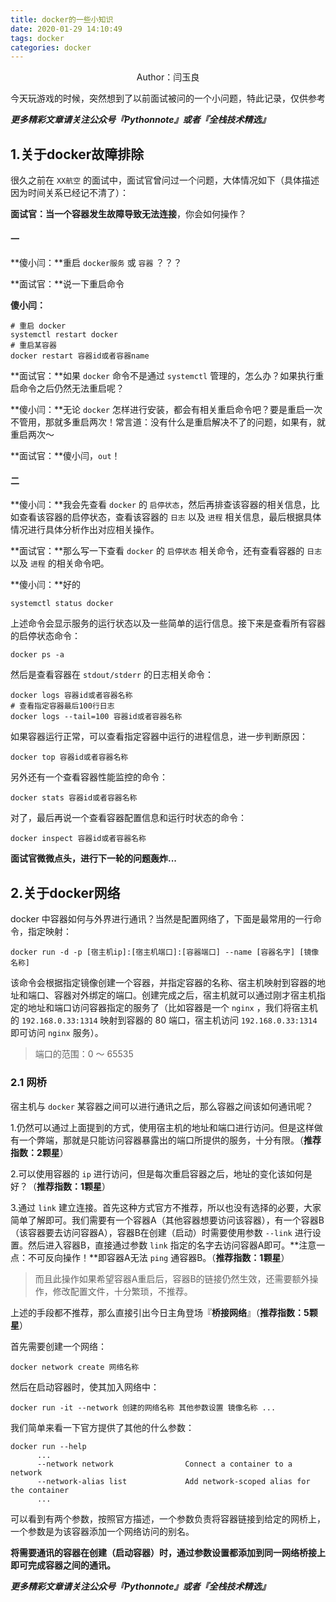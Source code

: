 ```yaml
---
title: docker的一些小知识
date: 2020-01-29 14:10:49
tags: docker
categories: docker
---
```


<center>Author：闫玉良</center>

今天玩游戏的时候，突然想到了以前面试被问的一个小问题，特此记录，仅供参考

<!--more-->

***更多精彩文章请关注公众号『Pythonnote』或者『全栈技术精选』***

## 1.关于docker故障排除

很久之前在 `XX航空` 的面试中，面试官曾问过一个问题，大体情况如下（具体描述因为时间关系已经记不清了）：

**面试官：当一个容器发生故障导致无法连接**，你会如何操作？

#### 一

**傻小闫：**重启 `docker服务` 或 `容器` ？？？

**面试官：**说一下重启命令

**傻小闫：**

```shell
# 重启 docker
systemctl restart docker
# 重启某容器
docker restart 容器id或者容器name
```

**面试官：**如果 `docker` 命令不是通过 `systemctl` 管理的，怎么办？如果执行重启命令之后仍然无法重启呢？

**傻小闫：**无论 `docker` 怎样进行安装，都会有相关重启命令吧？要是重启一次不管用，那就多重启两次！常言道：没有什么是重启解决不了的问题，如果有，就重启两次～

**面试官：**傻小闫，`out`！

#### 二

**傻小闫：**我会先查看 `docker` 的 `启停状态`，然后再排查该容器的相关信息，比如查看该容器的启停状态，查看该容器的 `日志` 以及 `进程` 相关信息，最后根据具体情况进行具体分析作出对应相关操作。

**面试官：**那么写一下查看 `docker` 的 `启停状态` 相关命令，还有查看容器的 `日志` 以及 `进程` 的相关命令吧。

**傻小闫：**好的

```shell
systemctl status docker
```

上述命令会显示服务的运行状态以及一些简单的运行信息。接下来是查看所有容器的启停状态命令：

```shell
docker ps -a
```

然后是查看容器在 `stdout/stderr` 的日志相关命令：

```shell
docker logs 容器id或者容器名称
# 查看指定容器最后100行日志
docker logs --tail=100 容器id或者容器名称
```

如果容器运行正常，可以查看指定容器中运行的进程信息，进一步判断原因：

```shell
docker top 容器id或者容器名称
```

另外还有一个查看容器性能监控的命令：

```shell
docker stats 容器id或者容器名称
```

对了，最后再说一个查看容器配置信息和运行时状态的命令：

```shell
docker inspect 容器id或者容器名称
```

**面试官微微点头，进行下一轮的问题轰炸...**



## 2.关于docker网络

docker 中容器如何与外界进行通讯？当然是配置网络了，下面是最常用的一行命令，指定映射：

```shell
docker run -d -p [宿主机ip]:[宿主机端口]:[容器端口] --name [容器名字] [镜像名称]
```

该命令会根据指定镜像创建一个容器，并指定容器的名称、宿主机映射到容器的地址和端口、容器对外绑定的端口。创建完成之后，宿主机就可以通过刚才宿主机指定的地址和端口访问容器指定的服务了（比如容器是一个 `nginx` ，我们将宿主机的 `192.168.0.33:1314` 映射到容器的 80 端口，宿主机访问 `192.168.0.33:1314` 即可访问 `nginx` 服务）。

> 端口的范围：0 ～ 65535

### 2.1 网桥

宿主机与 `docker` 某容器之间可以进行通讯之后，那么容器之间该如何通讯呢？

1.仍然可以通过上面提到的方式，使用宿主机的地址和端口进行访问。但是这样做有一个弊端，那就是只能访问容器暴露出的端口所提供的服务，十分有限。（**推荐指数：2颗星**）

2.可以使用容器的 `ip` 进行访问，但是每次重启容器之后，地址的变化该如何是好？（**推荐指数：1颗星**）

3.通过 `link` 建立连接。首先这种方式官方不推荐，所以也没有选择的必要，大家简单了解即可。我们需要有一个容器A（其他容器想要访问该容器），有一个容器B（该容器要去访问容器A），容器B在创建（启动）时需要使用参数 `--link` 进行设置。然后进入容器B，直接通过参数 `link` 指定的名字去访问容器A即可。**注意一点：不可反向操作！**即容器A无法 `ping` 通容器B。（**推荐指数：1颗星**）

> 而且此操作如果希望容器A重启后，容器B的链接仍然生效，还需要额外操作，修改配置文件，十分繁琐，不推荐。

上述的手段都不推荐，那么直接引出今日主角登场『**桥接网络**』（**推荐指数：5颗星**）

首先需要创建一个网络：

```shell
docker network create 网络名称
```

然后在启动容器时，使其加入网络中：

```shell
docker run -it --network 创建的网络名称 其他参数设置 镜像名称 ...
```

我们简单来看一下官方提供了其他的什么参数：

```shell
docker run --help
      ...
      --network network                Connect a container to a network
      --network-alias list             Add network-scoped alias for the container
      ...
```

可以看到有两个参数，按照官方描述，一个参数负责将容器链接到给定的网桥上，一个参数是为该容器添加一个网络访问的别名。

**将需要通讯的容器在创建（启动容器）时，通过参数设置都添加到同一网络桥接上即可完成容器之间的通讯。**



***更多精彩文章请关注公众号『Pythonnote』或者『全栈技术精选』***